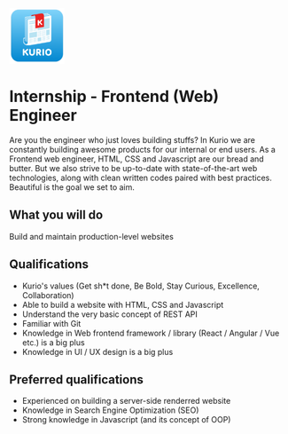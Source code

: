 <img src="../logo_kurio.png" alt="Logo" style="width: 100px;"/>

# Internship - Frontend (Web) Engineer

Are you the engineer who just loves building stuffs? In Kurio we are constantly building awesome products for our internal or end users. As a Frontend web engineer, HTML, CSS and Javascript are our bread and butter. But we also strive to be up-to-date with state-of-the-art web technologies, along with clean written codes paired with best practices. Beautiful is the goal we set to aim.



## What you will do

Build and maintain production-level websites



## Qualifications

- Kurio's values (Get sh*t done, Be Bold, Stay Curious, Excellence, Collaboration)
- Able to build a website with HTML, CSS and Javascript
- Understand the very basic concept of REST API
- Familiar with Git
- Knowledge in Web frontend framework / library (React / Angular / Vue etc.) is a big plus
- Knowledge in UI / UX design is a big plus



## Preferred qualifications

- Experienced on building a server-side renderred website
- Knowledge in Search Engine Optimization (SEO)
- Strong knowledge in Javascript (and its concept of OOP)